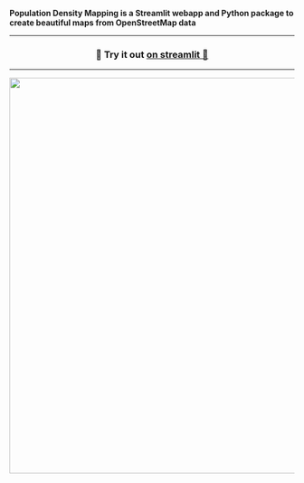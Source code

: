 **Population Density Mapping is a Streamlit webapp and Python package to create beautiful maps from OpenStreetMap data**

---
<h3 align="center">
    🎈 Try it out <a href="[https://population-density-mapping.streamlit.app](https://population-density-mapping.streamlit.app/)/"> on streamlit 🎈 </a>
</h3>

---    



<p align="center">
    <a href="(https://population-density-mapping.streamlit.app/)"><img src="demo.gif" width=700></a>
</p>

<br>


